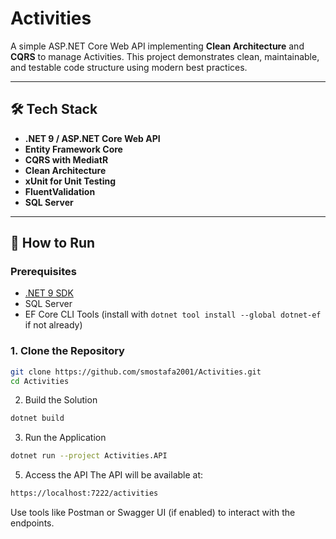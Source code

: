 # Activities

A simple ASP.NET Core Web API implementing **Clean Architecture** and **CQRS** to manage Activities. This project demonstrates clean, maintainable, and testable code structure using modern best practices.

---

## 🛠️ Tech Stack

- **.NET 9 / ASP.NET Core Web API**
- **Entity Framework Core**
- **CQRS with MediatR**
- **Clean Architecture**
- **xUnit for Unit Testing**
- **FluentValidation**
- **SQL Server**

---

## 🚀 How to Run

### Prerequisites
- [.NET 9 SDK](https://dotnet.microsoft.com/)
- SQL Server
- EF Core CLI Tools (install with `dotnet tool install --global dotnet-ef` if not already)

### 1. Clone the Repository

```bash
git clone https://github.com/smostafa2001/Activities.git
cd Activities
```

2. Build the Solution
```bash
dotnet build
```

3. Run the Application
```bash
dotnet run --project Activities.API
```

5. Access the API
The API will be available at:
```bash
https://localhost:7222/activities
```
Use tools like Postman or Swagger UI (if enabled) to interact with the endpoints.
